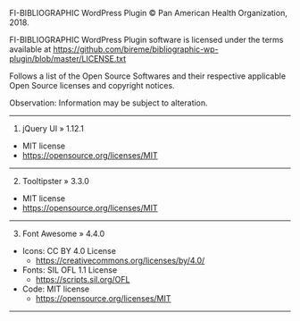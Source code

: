 FI-BIBLIOGRAPHIC WordPress Plugin © Pan American Health Organization, 2018.

FI-BIBLIOGRAPHIC WordPress Plugin software is licensed under the terms available at https://github.com/bireme/bibliographic-wp-plugin/blob/master/LICENSE.txt

Follows a list of the Open Source Softwares and their respective applicable Open Source licenses and copyright notices.

Observation: Information may be subject to alteration.

***
1. jQuery UI » 1.12.1

* MIT license
* https://opensource.org/licenses/MIT
***
2. Tooltipster » 3.3.0

* MIT license
* https://opensource.org/licenses/MIT
***
3. Font Awesome » 4.4.0

* Icons: CC BY 4.0 License
  * https://creativecommons.org/licenses/by/4.0/
* Fonts: SIL OFL 1.1 License
  * https://scripts.sil.org/OFL
* Code: MIT license
  * https://opensource.org/licenses/MIT
***
